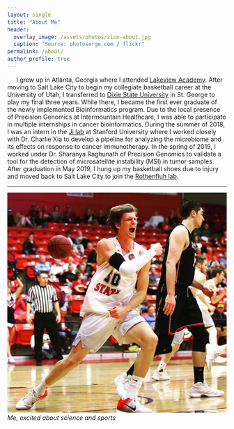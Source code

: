 ```yaml
---
layout: single
title: "About Me"
header:
  overlay_image: /assets/photos/zion-about.jpg
  caption: "Source: photoserge.com / flickr"
permalink: /about/
author_profile: true
---
```


&ensp;&ensp;&ensp;I grew up in Atlanta, Georgia where I attended [Lakeview Academy](https://www.lakeviewacademy.com/). After moving to Salt Lake City to begin my collegiate basketball career at the University of Utah, I transferred to [Dixie State University](https://dixie.edu/) in St. George to play my final three years. While there, I became the first ever graduate of the newly implemented Bioinformatics program. Due to the local presence of Precision Genomics at Intermountain Healthcare, I was able to participate in multiple internships in cancer bioinformatics. During the summer of 2018, I was an intern in the [Ji lab](https://dna-discovery.stanford.edu/) at Stanford University where I worked closely with Dr. Charlie Xia to develop a pipeline for analyzing the microbiome and its effects on response to cancer immunotherapy. In the spring of 2019, I worked under Dr. Sharanya Raghunath of Precision Genomics to validate a tool for the detection of microsatellite instability (MSI) in tumor samples. After graduation in May 2019, I hung up my basketball shoes due to injury and moved back to Salt Lake City to join the [Rothenfluh lab](http://insandoutslab.genetics.utah.edu/).

---
![Austin Montgomery](/assets/photos/basketball_pumped.jpeg)
*Me, excited about science and sports*
